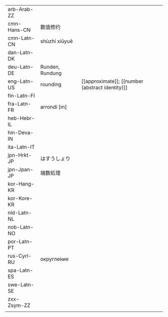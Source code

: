 | | | |
|-|-|-|
| arb-Arab-ZZ |  |  |
| cmn-Hans-CN | 数值修约 |  |
| cmn-Latn-CN | shùzhí xiūyuē |  |
| dan-Latn-DK |  |  |
| deu-Latn-DE | Runden, Rundung |  |
| eng-Latn-US | rounding | [[approximate]]; [[number (abstract identity)]] |
| fin-Latn-FI |  |  |
| fra-Latn-FR | arrondi [m] |  |
| heb-Hebr-IL |  |  |
| hin-Deva-IN |  |  |
| ita-Latn-IT |  |  |
| jpn-Hrkt-JP | はすうしょり |  |
| jpn-Jpan-JP | 端数処理 |  |
| kor-Hang-KR |  |  |
| kor-Kore-KR |  |  |
| nld-Latn-NL |  |  |
| nob-Latn-NO |  |  |
| por-Latn-PT |  |  |
| rus-Cyrl-RU | округле́ние |  |
| spa-Latn-ES |  |  |
| swe-Latn-SE |  |  |
| zxx-Zsym-ZZ |  |  |
|  |  |  |
